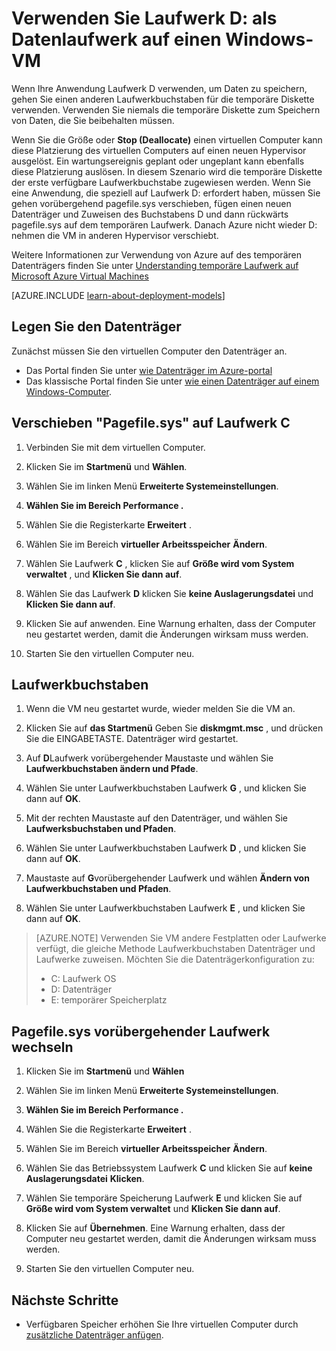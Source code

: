 <properties
    pageTitle="Laufwerk D: eines virtuellen Datenträger erstellen | Microsoft Azure"
    description="Beschreibt, wie Laufwerkbuchstaben für eine VM Windows so ändern, dass Sie Laufwerk D: als Datenlaufwerk verwenden können."
    services="virtual-machines-windows"
    documentationCenter=""
    authors="cynthn"
    manager="timlt"
    editor=""
    tags="azure-resource-manager,azure-service-management"/>

<tags
    ms.service="virtual-machines-windows"
    ms.workload="infrastructure-services"
    ms.tgt_pltfrm="vm-windows"
    ms.devlang="na"
    ms.topic="article"
    ms.date="09/27/2016"
    ms.author="cynthn"/>

# <a name="use-the-d-drive-as-a-data-drive-on-a-windows-vm"></a>Verwenden Sie Laufwerk D: als Datenlaufwerk auf einen Windows-VM 

Wenn Ihre Anwendung Laufwerk D verwenden, um Daten zu speichern, gehen Sie einen anderen Laufwerkbuchstaben für die temporäre Diskette verwenden. Verwenden Sie niemals die temporäre Diskette zum Speichern von Daten, die Sie beibehalten müssen.

Wenn Sie die Größe oder **Stop (Deallocate)** einen virtuellen Computer kann diese Platzierung des virtuellen Computers auf einen neuen Hypervisor ausgelöst. Ein wartungsereignis geplant oder ungeplant kann ebenfalls diese Platzierung auslösen. In diesem Szenario wird die temporäre Diskette der erste verfügbare Laufwerkbuchstabe zugewiesen werden. Wenn Sie eine Anwendung, die speziell auf Laufwerk D: erfordert haben, müssen Sie gehen vorübergehend pagefile.sys verschieben, fügen einen neuen Datenträger und Zuweisen des Buchstabens D und dann rückwärts pagefile.sys auf dem temporären Laufwerk. Danach Azure nicht wieder D: nehmen die VM in anderen Hypervisor verschiebt.

Weitere Informationen zur Verwendung von Azure auf des temporären Datenträgers finden Sie unter [Understanding temporäre Laufwerk auf Microsoft Azure Virtual Machines](https://blogs.msdn.microsoft.com/mast/2013/12/06/understanding-the-temporary-drive-on-windows-azure-virtual-machines/)

[AZURE.INCLUDE [learn-about-deployment-models](../../includes/learn-about-deployment-models-both-include.md)]

## <a name="attach-the-data-disk"></a>Legen Sie den Datenträger

Zunächst müssen Sie den virtuellen Computer den Datenträger an. 

- Das Portal finden Sie unter [wie Datenträger im Azure-portal](virtual-machines-windows-attach-disk-portal.md)
- Das klassische Portal finden Sie unter [wie einen Datenträger auf einem Windows-Computer](virtual-machines-windows-classic-attach-disk.md). 


## <a name="temporarily-move-pagefilesys-to-c-drive"></a>Verschieben "Pagefile.sys" auf Laufwerk C

1. Verbinden Sie mit dem virtuellen Computer. 

2. Klicken Sie im **Startmenü** und **Wählen**.

3. Wählen Sie im linken Menü **Erweiterte Systemeinstellungen**.

4. **Wählen Sie im Bereich **Performance** .**

5. Wählen Sie die Registerkarte **Erweitert** .

5. Wählen Sie im Bereich **virtueller Arbeitsspeicher** **Ändern**.

6. Wählen Sie Laufwerk **C** , klicken Sie auf **Größe wird vom System verwaltet** , und **Klicken Sie dann auf**.

7. Wählen Sie das Laufwerk **D** klicken Sie **keine Auslagerungsdatei** und **Klicken Sie dann auf**.

8. Klicken Sie auf anwenden. Eine Warnung erhalten, dass der Computer neu gestartet werden, damit die Änderungen wirksam muss werden.

9. Starten Sie den virtuellen Computer neu.




## <a name="change-the-drive-letters"></a>Laufwerkbuchstaben 

1. Wenn die VM neu gestartet wurde, wieder melden Sie die VM an.

2. Klicken Sie auf **das Startmenü** Geben Sie **diskmgmt.msc** , und drücken Sie die EINGABETASTE. Datenträger wird gestartet.

3. Auf **D**Laufwerk vorübergehender Maustaste und wählen Sie **Laufwerkbuchstaben ändern und Pfade**.

4. Wählen Sie unter Laufwerkbuchstaben Laufwerk **G** , und klicken Sie dann auf **OK**. 

5. Mit der rechten Maustaste auf den Datenträger, und wählen Sie **Laufwerksbuchstaben und Pfaden**.

6. Wählen Sie unter Laufwerkbuchstaben Laufwerk **D** , und klicken Sie dann auf **OK**. 

7. Maustaste auf **G**vorübergehender Laufwerk und wählen **Ändern von Laufwerkbuchstaben und Pfaden**.

8. Wählen Sie unter Laufwerkbuchstaben Laufwerk **E** , und klicken Sie dann auf **OK**. 

> [AZURE.NOTE] Verwenden Sie VM andere Festplatten oder Laufwerke verfügt, die gleiche Methode Laufwerkbuchstaben Datenträger und Laufwerke zuweisen. Möchten Sie die Datenträgerkonfiguration zu:  
>- C: Laufwerk OS  
>- D: Datenträger  
>- E: temporärer Speicherplatz



## <a name="move-pagefilesys-back-to-the-temporary-storage-drive"></a>Pagefile.sys vorübergehender Laufwerk wechseln 

1. Klicken Sie im **Startmenü** und **Wählen**

2. Wählen Sie im linken Menü **Erweiterte Systemeinstellungen**.

3. **Wählen Sie im Bereich **Performance** .**

4. Wählen Sie die Registerkarte **Erweitert** .

5. Wählen Sie im Bereich **virtueller Arbeitsspeicher** **Ändern**.

6. Wählen Sie das Betriebssystem Laufwerk **C** und klicken Sie auf **keine Auslagerungsdatei** **Klicken**.

7. Wählen Sie temporäre Speicherung Laufwerk **E** und klicken Sie auf **Größe wird vom System verwaltet** und **Klicken Sie dann auf**.

8. Klicken Sie auf **Übernehmen**. Eine Warnung erhalten, dass der Computer neu gestartet werden, damit die Änderungen wirksam muss werden.

9. Starten Sie den virtuellen Computer neu.




## <a name="next-steps"></a>Nächste Schritte
- Verfügbaren Speicher erhöhen Sie Ihre virtuellen Computer durch [zusätzliche Datenträger anfügen](virtual-machines-windows-attach-disk-portal.md).



